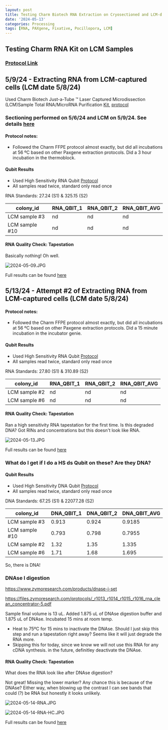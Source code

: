 ```yaml
---
layout: post
title: Testing Charm Biotech RNA Extraction on Cryosectioned and LCM-d P. acuta 
date: '2024-05-13'
categories: Processing
tags: [RNA, PAXgene, Fixative, Pocillopora, LCM]
---
```


## Testing Charm RNA Kit on LCM Samples

### [Protocol Link](https://zdellaert.github.io/ZD_Putnam_Lab_Notebook/Charm-LCM-RNA-Kit-Protocol/)

## 5/9/24 - Extracting RNA from LCM-captured cells (LCM date 5/8/24)

Used Charm Biotech Just-a-Tube ™ Laser Captured Microdissection (LCM)Sample Total RNA/MicroRNA Purification [Kit](https://www.charmbiotech.com/lcm-rna.htm), [protocol](https://github.com/zdellaert/ZD_Putnam_Lab_Notebook/blob/master/protocols/Charm_Biotech_LCM_RNA_Kit.pdf)

### Sectioning performed on 5/6/24 and LCM on 5/9/24. See details [here](https://zdellaert.github.io/ZD_Putnam_Lab_Notebook/LCM-Sample-Prep/)

#### Protocol notes:

- Followed the Charm FFPE protocol almost exactly, but did all incubations at 56 ºC based on other Paxgene extraction protocols. Did a 3 hour incubation in the thermoblock.

#### Qubit Results

- Used High Sensitivity RNA Qubit [Protocol](https://zdellaert.github.io/ZD_Putnam_Lab_Notebook/Qubit-Protocol/)
- All samples read twice, standard only read once

 RNA Standards: 27.24 (S1) & 325.15 (S2)

| colony_id | RNA_QBIT_1 | RNA_QBIT_2 | RNA_QBIT_AVG |
|-----------|------------|------------|--------------|
| LCM sample #3   |  nd |  nd        |   nd         |
| LCM sample #10  |  nd |  nd        |   nd         |

#### RNA Quality Check: Tapestation

Basically nothing! Oh well.

![2024-05-09.JPG](https://github.com/zdellaert/ZD_Putnam_Lab_Notebook/blob/master/images/tapestation/2024-05-09.JPG?raw=true)

Full results can be found [here](https://github.com/zdellaert/ZD_Putnam_Lab_Notebook/blob/master/images/tapestation/2024-05-09.pdf)

## 5/13/24 - Attempt #2 of Extracting RNA from LCM-captured cells (LCM date 5/8/24)

#### Protocol notes:

- Followed the Charm FFPE protocol almost exactly, but did all incubations at 56 ºC based on other Paxgene extraction protocols. Did a 15 minute incubation in the incubator genie.

#### Qubit Results

- Used High Sensitivity RNA Qubit [Protocol](https://zdellaert.github.io/ZD_Putnam_Lab_Notebook/Qubit-Protocol/)
- All samples read twice, standard only read once

 RNA Standards: 27.80 (S1) & 310.89 (S2)

| colony_id | RNA_QBIT_1 | RNA_QBIT_2 | RNA_QBIT_AVG |
|-----------|------------|------------|--------------|
| LCM sample #2   |  nd |  nd        |   nd         |
| LCM sample #6  |  nd |  nd        |   nd         |

#### RNA Quality Check: Tapestation

Ran a high sensitivity RNA tapestation for the first time. Is this degraded DNA? Got RINs and concentrations but this doesn't look like RNA.

![2024-05-13.JPG](https://github.com/zdellaert/ZD_Putnam_Lab_Notebook/blob/master/images/tapestation/2024-05-13.JPG?raw=true)

Full results can be found [here](https://github.com/zdellaert/ZD_Putnam_Lab_Notebook/blob/master/images/tapestation/2024-05-13.pdf)

### What do I get if I do a HS ds Qubit on these? Are they DNA?

#### Qubit Results

- Used High Sensitivity DNA Qubit [Protocol](https://zdellaert.github.io/ZD_Putnam_Lab_Notebook/Qubit-Protocol/)
- All samples read twice, standard only read once

 DNA Standards: 67.25  (S1) &  22077.28 (S2)

| colony_id | DNA_QBIT_1 | DNA_QBIT_2 |  DNA_QBIT_AVG |
|-----------|------------|------------|---------------|
| LCM sample #3   |  0.913 | 0.924    |  0.9185         |
| LCM sample #10  |  0.793 | 0.798    |  0.7955     |
| LCM sample #2   | 1.32 | 1.35     |  1.335       |
| LCM sample #6  |  1.71 | 1.68     |   1.695     |

So, there is DNA!

### DNAse I digestion

https://www.zymoresearch.com/products/dnase-i-set

https://files.zymoresearch.com/protocols/_r1013_r1014_r1015_r1016_rna_clean_concentrator-5.pdf

Sample final volume is 13 uL. Added 1.875 uL of DNAse digestion buffer and 1.875 uL of DNAse. Incubated 15 mins at room temp.

 - Heat to 75ºC for 15 mins to inactivate the DNAse. Should I just skip this step and run a tapestation right away? Seems like it will just degrade the RNA more.
 - Skipping this for today, since we know we will not use this RNA for any cDNA synthesis. in the future, definitley deactivate the DNAse.

#### RNA Quality Check: Tapestation

What does the RNA look like after DNAse digestion?

Not great! Missing the lower marker? Any chance this is because of the DNAse? Either way, when blowing up the contrast I can see bands that could (?) be RNA but honestly it looks unlikely.

![2024-05-14-RNA.JPG](https://github.com/zdellaert/ZD_Putnam_Lab_Notebook/blob/master/images/tapestation/2024-05-14-RNA.JPG?raw=true)

![2024-05-14-RNA-HC.JPG](https://github.com/zdellaert/ZD_Putnam_Lab_Notebook/blob/master/images/tapestation/2024-05-14-RNA-HC.JPG?raw=true)

Full results can be found [here](https://github.com/zdellaert/ZD_Putnam_Lab_Notebook/blob/master/images/tapestation/2024-05-14-RNA.pdf)

